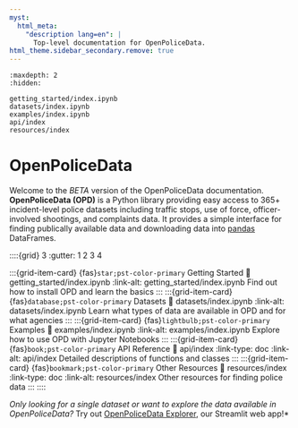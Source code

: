 ```yaml
---
myst:
  html_meta:
    "description lang=en": |
      Top-level documentation for OpenPoliceData.
html_theme.sidebar_secondary.remove: true
---
```


```{toctree}
:maxdepth: 2
:hidden:

getting_started/index.ipynb
datasets/index.ipynb
examples/index.ipynb
api/index
resources/index
```

# OpenPoliceData

Welcome to the *BETA* version of the OpenPoliceData documentation. **OpenPoliceData (OPD)** is a Python library providing easy access to 365+ incident-level police datasets including traffic stops, use of force, officer-involved shootings, and complaints data. It provides a simple interface for finding publically available data and downloading data into [pandas](https://pandas.pydata.org/) DataFrames.

::::{grid} 3
:gutter: 1 2 3 4

:::{grid-item-card} {fas}`star;pst-color-primary` Getting Started
:link: getting_started/index.ipynb
:link-alt: getting_started/index.ipynb
Find out how to install OPD and learn the basics
:::
:::{grid-item-card} {fas}`database;pst-color-primary` Datasets
:link: datasets/index.ipynb
:link-alt: datasets/index.ipynb
Learn what types of data are available in OPD and for what agencies
:::
:::{grid-item-card} {fas}`lightbulb;pst-color-primary` Examples
:link: examples/index.ipynb
:link-alt: examples/index.ipynb
Explore how to use OPD with Jupyter Notebooks 
:::
:::{grid-item-card} {fas}`book;pst-color-primary` API Reference
:link: api/index
:link-type: doc
:link-alt: api/index
Detailed descriptions of functions and classes
:::
:::{grid-item-card} {fas}`bookmark;pst-color-primary` Other Resources
:link: resources/index
:link-type: doc
:link-alt: resources/index
Other resources for finding police data
:::
::::

*Only looking for a single dataset or want to explore the data available in OpenPoliceData?* Try out [OpenPoliceData Explorer](https://openpolicedata.streamlit.app/), our Streamlit web app!*
